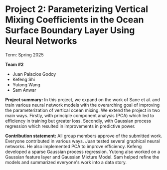 # Project 2: Parameterizing Vertical Mixing Coefficients in the Ocean Surface Boundary Layer Using Neural Networks

Term: Spring 2025

**Team #2**
* Juan Palacios Godoy
* Kefeng Shi
* Yutong Wang
* Sam Anwar
  
**Project summary:** In this project, we expand on the work of Sane et al. and train various neural network models with the overarching goal of improving the parameterization of vertical ocean mixing. We extend the project in two main ways. Firstly, with principle component analysis (PCA) which led to efficiency in training but greater loss. Secondly, with Gaussian process regression which resulted in improvements in predictive power.

**Contribution statement:** All group members approve of the submitted work. Everyone contributed in various ways. Juan tested several graphical neural networks. He also implemented PCA to improve efficiency. Kefeng developed a sparse Gaussian process regression. Yutong also worked on a Gaussian feature layer and Gaussian Mixture Model. Sam helped refine the models and summarized everyone's work into a data story.